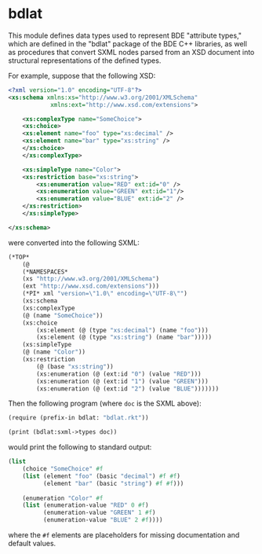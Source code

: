 bdlat
=====
This module defines data types used to represent BDE "attribute types,"
which are defined in the "bdlat" package of the BDE C++ libraries, as well
as procedures that convert SXML nodes parsed from an XSD document into
structural representations of the defined types.

For example, suppose that the following XSD:

```xml
<?xml version="1.0" encoding="UTF-8"?>
<xs:schema xmlns:xs="http://www.w3.org/2001/XMLSchema"
            xmlns:ext="http://www.xsd.com/extensions">

    <xs:complexType name="SomeChoice">
    <xs:choice>
    <xs:element name="foo" type="xs:decimal" />
    <xs:element name="bar" type="xs:string" />
    </xs:choice>
    </xs:complexType>

    <xs:simpleType name="Color">
    <xs:restriction base="xs:string">
        <xs:enumeration value="RED" ext:id="0" />
        <xs:enumeration value="GREEN" ext:id="1"/>
        <xs:enumeration value="BLUE" ext:id="2" />
    </xs:restriction>
    </xs:simpleType>

</xs:schema>
```

were converted into the following SXML:

```scheme
(*TOP*
    (@
    (*NAMESPACES*
    (xs "http://www.w3.org/2001/XMLSchema")
    (ext "http://www.xsd.com/extensions")))
    (*PI* xml "version=\"1.0\" encoding=\"UTF-8\"")
    (xs:schema
    (xs:complexType
    (@ (name "SomeChoice"))
    (xs:choice
        (xs:element (@ (type "xs:decimal") (name "foo")))
        (xs:element (@ (type "xs:string") (name "bar")))))
    (xs:simpleType
    (@ (name "Color"))
    (xs:restriction
        (@ (base "xs:string"))
        (xs:enumeration (@ (ext:id "0") (value "RED")))
        (xs:enumeration (@ (ext:id "1") (value "GREEN")))
        (xs:enumeration (@ (ext:id "2") (value "BLUE")))))))
```

Then the following program (where `doc` is the SXML above):

```scheme
(require (prefix-in bdlat: "bdlat.rkt"))

(print (bdlat:sxml->types doc))
```

would print the following to standard output:

```scheme
(list 
    (choice "SomeChoice" #f 
    (list (element "foo" (basic "decimal") #f #f)
          (element "bar" (basic "string") #f #f)))
            
    (enumeration "Color" #f 
    (list (enumeration-value "RED" 0 #f)
          (enumeration-value "GREEN" 1 #f) 
          (enumeration-value "BLUE" 2 #f))))
```

where the `#f` elements are placeholders for missing documentation and
default values.